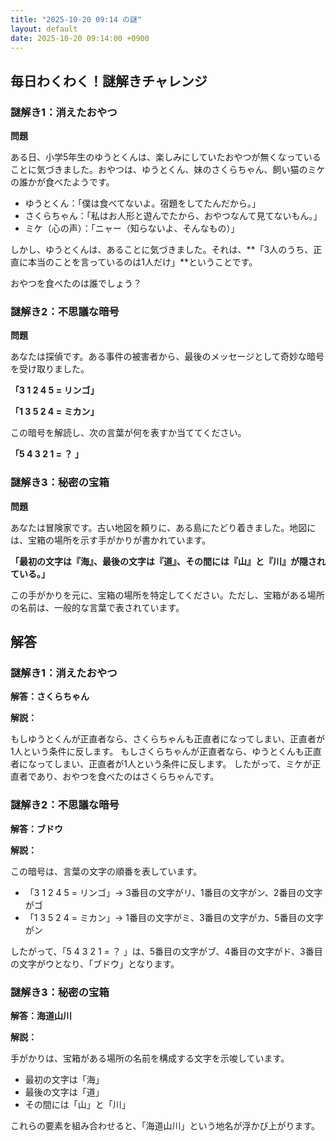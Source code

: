 ```yaml
---
title: "2025-10-20 09:14 の謎"
layout: default
date: 2025-10-20 09:14:00 +0900
---
```

## 毎日わくわく！謎解きチャレンジ

### 謎解き1：消えたおやつ

**問題**

ある日、小学5年生のゆうとくんは、楽しみにしていたおやつが無くなっていることに気づきました。おやつは、ゆうとくん、妹のさくらちゃん、飼い猫のミケの誰かが食べたようです。

*   ゆうとくん：「僕は食べてないよ。宿題をしてたんだから。」
*   さくらちゃん：「私はお人形と遊んでたから、おやつなんて見てないもん。」
*   ミケ（心の声）：「ニャー（知らないよ、そんなもの）」

しかし、ゆうとくんは、あることに気づきました。それは、**「3人のうち、正直に本当のことを言っているのは1人だけ」**ということです。

おやつを食べたのは誰でしょう？

### 謎解き2：不思議な暗号

**問題**

あなたは探偵です。ある事件の被害者から、最後のメッセージとして奇妙な暗号を受け取りました。

**「3 1 2 4 5 = リンゴ」**

**「1 3 5 2 4 = ミカン」**

この暗号を解読し、次の言葉が何を表すか当ててください。

**「5 4 3 2 1 = ？ 」**

### 謎解き3：秘密の宝箱

**問題**

あなたは冒険家です。古い地図を頼りに、ある島にたどり着きました。地図には、宝箱の場所を示す手がかりが書かれています。

**「最初の文字は『海』、最後の文字は『道』、その間には『山』と『川』が隠されている。」**

この手がかりを元に、宝箱の場所を特定してください。ただし、宝箱がある場所の名前は、一般的な言葉で表されています。

## 解答

### 謎解き1：消えたおやつ

**解答：さくらちゃん**

**解説：**

もしゆうとくんが正直者なら、さくらちゃんも正直者になってしまい、正直者が1人という条件に反します。
もしさくらちゃんが正直者なら、ゆうとくんも正直者になってしまい、正直者が1人という条件に反します。
したがって、ミケが正直者であり、おやつを食べたのはさくらちゃんです。

### 謎解き2：不思議な暗号

**解答：ブドウ**

**解説：**

この暗号は、言葉の文字の順番を表しています。

*   「3 1 2 4 5 = リンゴ」→ 3番目の文字がリ、1番目の文字がン、2番目の文字がゴ
*   「1 3 5 2 4 = ミカン」→ 1番目の文字がミ、3番目の文字がカ、5番目の文字がン

したがって、「5 4 3 2 1 = ？ 」は、5番目の文字がブ、4番目の文字がド、3番目の文字がウとなり、「ブドウ」となります。

### 謎解き3：秘密の宝箱

**解答：海道山川**

**解説：**

手がかりは、宝箱がある場所の名前を構成する文字を示唆しています。

*   最初の文字は「海」
*   最後の文字は「道」
*   その間には「山」と「川」

これらの要素を組み合わせると、「海道山川」という地名が浮かび上がります。
